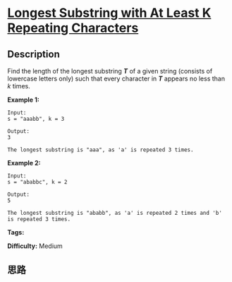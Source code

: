 # [Longest Substring with At Least K Repeating Characters][title]

## Description

Find the length of the longest substring **_T_** of a given string (consists
of lowercase letters only) such that every character in **_T_** appears no
less than _k_ times.

**Example 1:**
            Input:    s = "aaabb", k = 3        Output:    3        The longest substring is "aaa", as 'a' is repeated 3 times.    

**Example 2:**
            Input:    s = "ababbc", k = 2        Output:    5        The longest substring is "ababb", as 'a' is repeated 2 times and 'b' is repeated 3 times.    


**Tags:** 

**Difficulty:** Medium

## 思路

[title]: https://leetcode.com/problems/longest-substring-with-at-least-k-repeating-characters
